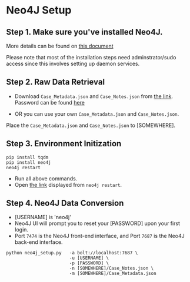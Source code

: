 # Neo4J Setup

## Step 1. Make sure you've installed Neo4J.
More details can be found on [this document](https://shorturl.at/lyKTZ)

Please note that most of the installation steps need adminstrator/sudo access since this involves setting up daemon services.

## Step 2. Raw Data Retrieval
* Download `Case_Metadata.json` and `Case_Notes.json` from [the link](https://mynbox.nus.edu.sg/u/ttsM25_bDPCk2wz1/435f6f30-4a25-4504-b946-c2ecc5aa877c?l).
Password can be found [here](mailto:mingzhe@nus.edu.sg)

* OR you can use your own `Case_Metadata.json` and `Case_Notes.json`.

Place the `Case_Metadata.json` and `Case_Notes.json` to [SOMEWHERE].

## Step 3. Environment Initization
```shell
pip install tqdm
pip install neo4j
neo4j restart
```
* Run all above commands.
* Open [the link](http://localhost:7474) displayed from `neo4j restart`.

## Step 4. Neo4J Data Conversion
* [USERNAME] is 'neo4j'
* Neo4J UI will prompt you to reset your [PASSWORD] upon your first login.
* Port `7474` is the Neo4J front-end interface, and Port `7687` is the Neo4J back-end interface.

```shell
python neo4j_setup.py   -a bolt://localhost:7687 \
                        -u [USERNAME] \
                        -p [PASSWORD] \
                        -n [SOMEWHERE]/Case_Notes.json \
                        -m [SOMEWHERE]/Case_Metadata.json
```
